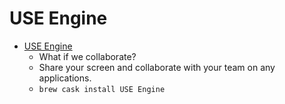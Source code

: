 # USE Engine
- [USE Engine](https://www.use-together.com/)
  -  What if we collaborate?
  - Share your screen and collaborate with your team on any applications.
  - `brew cask install USE Engine`
